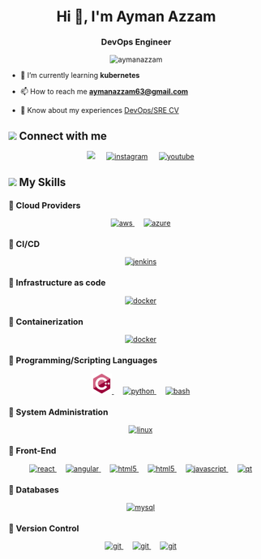 <h1 align="center">Hi 👋, I'm Ayman Azzam</h1>
<h3 align="center">DevOps Engineer</h3>

<p align="center"> <img src="https://komarev.com/ghpvc/?username=aymanazzam&label=Profile%20views&color=0e75b6&style=flat" alt="aymanazzam" /> </p>

- 🌱 I’m currently learning **kubernetes**

- 📫 How to reach me **aymanazzam63@gmail.com**

- 📄 Know about my experiences [DevOps/SRE CV](https://docs.google.com/document/d/1hb-rqSPwoQqiDXT85M7XUM34OuzTrvZG_lyGGwRgce0/edit)

## <img src="https://media.giphy.com/media/iY8CRBdQXODJSCERIr/giphy.gif" width="30px"> Connect with me
<p align="center">
	&emsp;
	<a href="https://www.linkedin.com/in/ayman-azzam-42b266145"><img src="https://www.vectorlogo.zone/logos/linkedin/linkedin-icon.svg"/></a>
	&emsp;
	<a href="https://instagram.com/a.y.m.a.n_a.z.z.a.m"><img src="https://www.vectorlogo.zone/logos/instagram/instagram-icon.svg" alt="instagram"/></a>
	&emsp;
	<a href="https://www.youtube.com/channel/UCPUXTpTn3FaZEvZuZ_Jrkdg"><img src="https://www.vectorlogo.zone/logos/youtube/youtube-icon.svg" alt="youtube"/></a>
</p>

## <img src="https://media.giphy.com/media/iY8CRBdQXODJSCERIr/giphy.gif" width="30px"> My Skills

### 🔵 Cloud Providers

<p align="center">
  	&emsp; 
	<a href="https://aws.amazon.com" target="_blank" rel="noreferrer"> 
		<img src="https://www.vectorlogo.zone/logos/amazon_aws/amazon_aws-ar21.svg" alt="aws"/> 
	</a>
	&emsp;
	<a href="https://azure.microsoft.com/en-in/" target="_blank" rel="noreferrer"> 
		<img src="https://www.vectorlogo.zone/logos/microsoft_azure/microsoft_azure-ar21.svg" alt="azure"/> 
	</a> 
</p>

### 🔵 CI/CD

<p align="center">
  	&emsp; 
	<a href="https://www.jenkins.io" target="_blank" rel="noreferrer"> 
		<img src="https://www.vectorlogo.zone/logos/jenkins/jenkins-ar21.svg" alt="jenkins"/> 
	</a> 
</p>

### 🔵 Infrastructure as code

<p align="center">
  	&emsp; 
	<a href="https://www.ansible.com/" target="_blank" rel="noreferrer"> 
		<img src="https://www.vectorlogo.zone/logos/ansible/ansible-ar21.svg" alt="docker"/> 
	</a> 
</p>

### 🔵 Containerization

<p align="center">
  	&emsp; 
	<a href="https://www.docker.com/" target="_blank" rel="noreferrer"> 
		<img src="https://www.vectorlogo.zone/logos/docker/docker-ar21.svg" alt="docker"/> 
	</a> 
</p>

### 🔵 Programming/Scripting Languages

<p align="center">
	&emsp; 
	<a href="https://www.w3schools.com/cpp/" target="_blank" rel="noreferrer"> 
		<img src="https://raw.githubusercontent.com/devicons/devicon/master/icons/cplusplus/cplusplus-original.svg" alt="cplusplus" width="40" height="40"/> 
	</a> 
  	&emsp; 
	<a href="https://www.python.org" target="_blank" rel="noreferrer"> 
		<img src="https://www.vectorlogo.zone/logos/python/python-ar21.svg" alt="python"/> 
	</a> 
	&emsp; 
	<a href="https://www.gnu.org/software/bash/" target="_blank" rel="noreferrer"> 
		<img src="https://www.vectorlogo.zone/logos/gnu_bash/gnu_bash-ar21.svg" alt="bash"/> 
	</a> 
</p>

### 🔵 System Administration

<p align="center">
  	&emsp; 
	<a href="https://www.linux.org/" target="_blank" rel="noreferrer"> 
		<img src="https://www.vectorlogo.zone/logos/linux/linux-ar21.svg" alt="linux"/> 
	</a> 
</p>

### 🔵 Front-End

<p align="center">
  	&emsp; 
	<a href="https://reactjs.org/" target="_blank" rel="noreferrer"> 
		<img src="https://www.vectorlogo.zone/logos/reactjs/reactjs-ar21.svg" alt="react"/> 
	</a> 
	&emsp; 
	<a href="https://angular.io" target="_blank" rel="noreferrer"> 
		<img src="https://www.vectorlogo.zone/logos/angular/angular-ar21.svg" alt="angular"/> 
	</a> 
	&emsp; 
	<a href="https://www.w3schools.com/html/" target="_blank" rel="noreferrer"> 
		<img src="https://www.vectorlogo.zone/logos/w3_html5/w3_html5-ar21.svg" alt="html5"/> 
	</a>
	&emsp; 
	<a href="https://www.w3schools.com/w3css/defaulT.asp" target="_blank" rel="noreferrer"> 
		<img src="https://www.vectorlogo.zone/logos/w3_css/w3_css-ar21.svg" alt="html5"/> 
	</a>
	&emsp; 
	<a href="https://developer.mozilla.org/en-US/docs/Web/JavaScript" target="_blank" rel="noreferrer"> 
		<img src="https://www.vectorlogo.zone/logos/javascript/javascript-ar21.svg" alt="javascript"/> 
	</a>
	&emsp; 
	<a href="https://www.qt.io/" target="_blank" rel="noreferrer"> 
		<img src="https://www.vectorlogo.zone/logos/qtio/qtio-ar21.svg" alt="qt"/> 
	</a> 
</p>

### 🔵 Databases

<p align="center">
  	&emsp; 
	<a href="https://www.mysql.com/" target="_blank" rel="noreferrer"> 
		<img src="https://www.vectorlogo.zone/logos/mysql/mysql-ar21.svg" alt="mysql"/> 
	</a> 
</p>

### 🔵 Version Control

<p align="center">
  	&emsp; 
	<a href="https://git-scm.com/" target="_blank" rel="noreferrer"> 
		<img src="https://www.vectorlogo.zone/logos/git-scm/git-scm-ar21.svg" alt="git"/> 
	</a> 
	&emsp; 
	<a href="https://github.com/" target="_blank" rel="noreferrer"> 
		<img src="https://www.vectorlogo.zone/logos/github/github-ar21.svg" alt="git"/> 
	</a> 
	&emsp; 
	<a href="https://gitlab.com/" target="_blank" rel="noreferrer"> 
		<img src="https://www.vectorlogo.zone/logos/gitlab/gitlab-ar21.svg" alt="git"/> 
	</a> 
</p>
